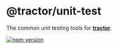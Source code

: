 # @tractor/unit-test

The common unit testing tools for [**tractor**](https://github.com/TradeMe/tractor).

[![npm version](https://img.shields.io/npm/v/@tractor/unit-test.svg)](https://www.npmjs.com/package/@tractor/unit-test)
